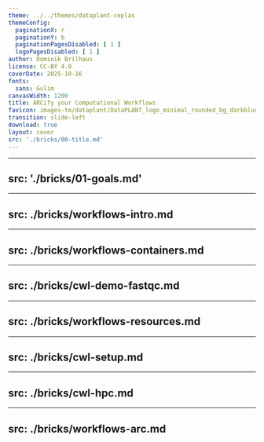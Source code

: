 ```yaml
---
theme: ../../themes/dataplant-ceplas
themeConfig:
  paginationX: r
  paginationY: b
  paginationPagesDisabled: [ 1 ]
  logoPagesDisabled: [ 1 ]
author: Dominik Brilhaus
license: CC-BY 4.0
coverDate: 2025-10-16
fonts:
  sans: Gulim
canvasWidth: 1200
title: ARCify your Computational Workflows
favicon: images-tm/dataplant/DataPLANT_logo_minimal_rounded_bg_darkblue.svg
transition: slide-left
download: true
layout: cover
src: './bricks/00-title.md'
---
```



---
src: './bricks/01-goals.md'
---

---
src: ./bricks/workflows-intro.md
---

---
src: ./bricks/workflows-containers.md
---

---
src: ./bricks/cwl-demo-fastqc.md
---

---
src: ./bricks/workflows-resources.md
---

---
src: ./bricks/cwl-setup.md
---

---
src: ./bricks/cwl-hpc.md
---

---
src: ./bricks/workflows-arc.md
---